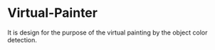 # Virtual-Painter
It is design for the purpose of the virtual painting by the object color detection.
